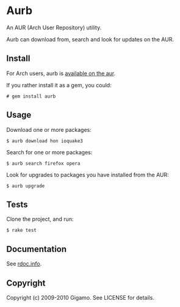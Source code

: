 # Aurb

An AUR (Arch User Repository) utility.

Aurb can download from, search and look for updates on the AUR.

## Install

For Arch users, aurb is [available on the aur](http://aur.archlinux.org/packages.php?ID=24395).

If you rather install it as a gem, you could:

    # gem install aurb

## Usage

Download one or more packages:

    $ aurb download hon ioquake3

Search for one or more packages:

    $ aurb search firefox opera

Look for upgrades to packages you have installed from the AUR:

    $ aurb upgrade

## Tests

Clone the project, and run:

    $ rake test

## Documentation

See [rdoc.info](http://rdoc.info/projects/gigamo/aurb).

## Copyright

Copyright (c) 2009-2010 Gigamo. See LICENSE for details.
